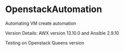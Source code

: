 # OpenstackAutomation
 Automating VM create automation
 
 Version Details:
 AWX version 13.10.0 and Ansible 2.9.10
 
 Testing on Openstack Queens version

